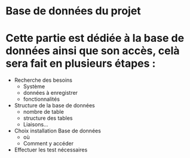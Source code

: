 # Base de données du projet  

# Cette partie est dédiée à la base de données ainsi que son accès, celà sera fait en plusieurs étapes :  


* Recherche des besoins 
    * Système
    * données à enregistrer
    * fonctionnalités
* Structure de la base de données
    * nombre de table
    * structure des tables
    * Liaisons...
* Choix installation Base de données
    * où
    * Comment y accéder
* Effectuer les test nécessaires

